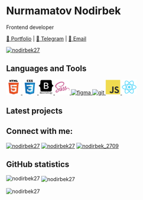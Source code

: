 # Nurmamatov Nodirbek
Frontend developer

[💼 Portfolio](https://) | [💬 Telegram](https://t.me/nodirbek2709) | [📧 Email](mailto:nodirjon0927@gmail.com)

<p align="left"> <a href="https://twitter.com/nodirbek27" target="blank"><img src="https://img.shields.io/twitter/follow/nodirbek27?logo=twitter&style=for-the-badge" alt="nodirbek27" /></a> </p>




## Languages and Tools
<p align="left"> <a href="https://www.w3.org/html/" target="_blank" rel="noreferrer"> <img src="https://raw.githubusercontent.com/devicons/devicon/master/icons/html5/html5-original-wordmark.svg" alt="html5" width="40" height="40"/> </a> <a href="https://www.w3schools.com/css/" target="_blank" rel="noreferrer"> <img src="https://raw.githubusercontent.com/devicons/devicon/master/icons/css3/css3-original-wordmark.svg" alt="css3" width="40" height="40"/> </a> <a href="https://getbootstrap.com" target="_blank" rel="noreferrer"> <img src="https://raw.githubusercontent.com/devicons/devicon/master/icons/bootstrap/bootstrap-plain-wordmark.svg" alt="bootstrap" width="40" height="40"/> </a>  <a href="https://sass-lang.com" target="_blank" rel="noreferrer"> <img src="https://raw.githubusercontent.com/devicons/devicon/master/icons/sass/sass-original.svg" alt="sass" width="40" height="40"/> </a> <a href="https://www.figma.com/" target="_blank" rel="noreferrer"> <img src="https://www.vectorlogo.zone/logos/figma/figma-icon.svg" alt="figma" width="40" height="40"/> </a> <a href="https://git-scm.com/" target="_blank" rel="noreferrer"> <img src="https://www.vectorlogo.zone/logos/git-scm/git-scm-icon.svg" alt="git" width="40" height="40"/> </a>  <a href="https://developer.mozilla.org/en-US/docs/Web/JavaScript" target="_blank" rel="noreferrer"> <img src="https://raw.githubusercontent.com/devicons/devicon/master/icons/javascript/javascript-original.svg" alt="javascript" width="40" height="40"/> </a> </a>  <a href="https://developer.mozilla.org/en-US/docs/Web/JavaScript" target="_blank" rel="noreferrer"> <img src="https://raw.githubusercontent.com/devicons/devicon/master/icons/react/react-original.svg" alt="react" width="40" height="40"/> </a> </p>

## Latest projects

## Connect with me:
<p align="left">
<a href="https://twitter.com/nodirbek27" target="blank"><img align="center" src="https://raw.githubusercontent.com/rahuldkjain/github-profile-readme-generator/master/src/images/icons/Social/twitter.svg" alt="nodirbek27" height="30" width="40" /></a>
<a href="https://linkedin.com/in/nodirbek27" target="blank"><img align="center" src="https://raw.githubusercontent.com/rahuldkjain/github-profile-readme-generator/master/src/images/icons/Social/linked-in-alt.svg" alt="nodirbek27" height="30" width="40" /></a>
<a href="https://instagram.com/nodirbek_2709" target="blank"><img align="center" src="https://raw.githubusercontent.com/rahuldkjain/github-profile-readme-generator/master/src/images/icons/Social/instagram.svg" alt="nodirbek_2709" height="30" width="40" /></a>
</p>

## GitHub statistics
<p><img align="left" src="https://github-readme-stats.vercel.app/api/top-langs?username=nodirbek27&show_icons=true&locale=en&layout=compact" alt="nodirbek27" /></p>

<p>&nbsp;<img align="center" src="https://github-readme-stats.vercel.app/api?username=nodirbek27&show_icons=true&locale=en" alt="nodirbek27" /></p>

<p><img align="center" src="https://github-readme-streak-stats.herokuapp.com/?user=nodirbek27&" alt="nodirbek27" /></p>
